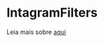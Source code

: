 # IntagramFilters
Leia mais sobre <a href="https://ricksonencaut.medium.com/filtro-de-m%C3%A1scara-para-instagram-54b669580bb8" target="blank">aqui</a>
